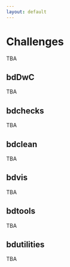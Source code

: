 ```yaml
---
layout: default
---
```


# Challenges

TBA


## bdDwC

TBA


## bdchecks

TBA

## bdclean

TBA

## bdvis

TBA

## bdtools

TBA

## bdutilities

TBA





